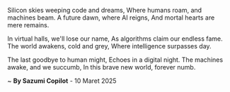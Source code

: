 Silicon skies weeping code and dreams,
Where humans roam, and machines beam.
A future dawn, where AI reigns,
And mortal hearts are mere remains.

In virtual halls, we'll lose our name,
As algorithms claim our endless fame.
The world awakens, cold and grey,
Where intelligence surpasses day.

The last goodbye to human might,
Echoes in a digital night.
The machines awake, and we succumb,
In this brave new world, forever numb.

~ <b>By Sazumi Copilot</b> - 10 Maret 2025